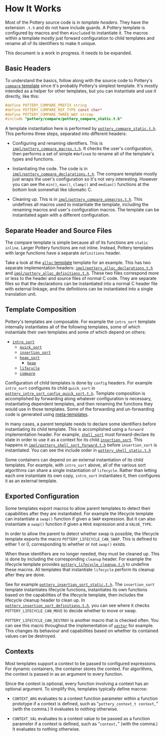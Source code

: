 # How It Works

Most of the Pottery source code is in _template headers_. They have the extension `.t.h` and do not have include guards. A Pottery template is configured by macros and then `#include`d to instantiate it. The macros within a template mostly just forward configuration to child templates and rename all of its identifiers to make it unique.

This document is a work in progress. It needs to be expanded.



## Basic Headers

To understand the basics, follow along with the source code to Pottery's [`compare` template](../include/pottery/compare/) since it's probably Pottery's simplest template. It's mostly intended as a helper for other templates, but you can instantiate and use it directly, like this:

```c
#define POTTERY_COMPARE_PREFIX string
#define POTTERY_COMPARE_REF_TYPE const char*
#define POTTERY_COMPARE_THREE_WAY strcmp
#include "pottery/compare/pottery_compare_static.t.h"
```

A template instantiation here is performed by [`pottery_compare_static.t.h`](../include/pottery/compare/pottery_compare_static.t.h). This performs three steps, separated into different headers:

- Configuring and renaming identifiers. This is [`impl/pottery_compare_macros.t.h`](../include/pottery/compare/impl/pottery_compare_macros.t.h). It checks the user's configuration, then performs a set of simple `#define`s to rename all of the template's types and functions.

- Instantiating the code. The code is in [`impl/pottery_compare_declarations.t.h`](../include/pottery/compare/impl/pottery_compare_declarations.t.h). The compare template mostly just wraps the user's configuration so it's not very interesting. However you can see the `min()`, `max()`, `clamp()`  and `median()` functions at the bottom look somewhat like idiomatic C.

- Cleaning up. This is in [`impl/pottery_compare_unmacros.t.h`](../include/pottery/compare/impl/pottery_compare_unmacros.t.h). This undefines all macros used to instantiate the template, including the renaming macros and user's configuration macros. The template can be instantiated again with a different configuration.


## Separate Header and Source Files

The compare template is simple because all of its functions are `static inline`. Larger Pottery functions are not inline. Instead, Pottery templates with large functions have a separate `definitions` header.

Take a look at the [`alloc` template](../include/pottery/alloc/) template for an example. This has two separate implementation headers: [`impl/pottery_alloc_declarations.t.h`](../include/pottery/alloc/impl/pottery_alloc_declarations.t.h) and [`impl/pottery_alloc_definitions.t.h`](../include/pottery/alloc/impl/pottery_alloc_definitions.t.h). These two files correspond more or less to the header and source files of normal C code. They are separate files so that the declarations can be instantiated into a normal C header file with external linkage, and the definitions can be instantiated into a single translation unit.



## Template Composition

Pottery's templates are composable. For example the `intro_sort` template internally instantiates all of the following templates, some of which instantiate their own templates and some of which depend on others:

- [`intro_sort`](../include/pottery/intro_sort/)
    - [`quick_sort`](../include/pottery/quick_sort/)
    - [`insertion_sort`](../include/pottery/insertion_sort/)
    - [`heap_sort`](../include/pottery/heap_sort/)
        - [`heap`](../include/pottery/heap/)
    - [`lifecycle`](../include/pottery/lifecycle/)
    - [`compare`](../include/pottery/compare/)

Configuration of child templates is done by `config` headers. For example `intro_sort` configures its child `quick_sort` in [`pottery_intro_sort_config_quick_sort.t.h`](../include/pottery/intro_sort/impl/pottery_intro_sort_config_quick_sort.t.h). Template composition is accomplished by forwarding along whatever configuration is necessary, instantiating dependent templates, and then renaming the functions they would use in those templates. Some of the forwarding and un-forwarding code is generated using [meta-templates](../meta/).

In many cases, a parent template needs to declare some identifiers before instantiating its child template. This is accomplished using a `forward` implementation header. For example, [`shell_sort`](../include/pottery/shell_sort/) must forward-declare its state in order to use it as a context for its child [`insertion_sort`](../include/pottery/insertion_sort/). This happens in [`impl/pottery_shell_sort_forward.t.h`](../include/pottery/shell_sort/impl/pottery_shell_sort_forward.t.h) before `insertion_sort` is instantiated. You can see the include order in [`pottery_shell_static.t.h`](../include/pottery/shell_sort/pottery_shell_sort_static.t.h)

Some containers can depend on an external instantiation of its child templates. For example, with `intro_sort` above, all of the various sort algorithms can share a single instantiation of `lifecycle`. Rather than letting each one instantiate its own copy, `intro_sort` instantiates it, then configures it as an external template.



## Exported Configuration

Some templates export macros to allow parent templates to detect their capabilities after they are instantiated. For example the lifecycle template can instantiate a `swap()` function if given a `SWAP` expression. But it can also instantiate a `swap()` function if given a `MOVE` expression and a `VALUE_TYPE`.

In order to allow the parent to detect whether swap is possible, the lifecycle template exports the macro `POTTERY_LIFECYCLE_CAN_SWAP`. This is defined to either 1 or 0, corresponding to whether or not `swap()` exists.

When these identifiers are no longer needed, they must be cleaned up. This is done by including the corresponding `cleanup` header. For example the lifecycle template provides [`pottery_lifecycle_cleanup.t.h`](../include/pottery/lifecycle/pottery_lifecycle_cleanup.t.h) to undefine these macros. All templates that instantiate `lifecycle` perform its cleanup after they are done.

See for example [`pottery_insertion_sort_static.t.h`](../include/pottery/insertion_sort/pottery_insertion_sort_static.t.h). The `insertion_sort` template instantiates lifecycle functions, instantiates its own functions based on the capabilities of the lifecycle template, then includes the lifecycle cleanup header to clean up. In [`pottery_insertion_sort_definitions.t.h`](../include/pottery/insertion_sort/pottery_insertion_sort_definitions.t.h), you can see where it checks `POTTERY_LIFECYCLE_CAN_MOVE` to decide whether to move or swap.

`POTTERY_LIFECYCLE_CAN_DESTROY` is another macro that is checked often. You can see this macro throughout the implementation of [`vector`](../include/pottery/vector/) for example. This changes its behaviour and capabilities based on whether its contained values can be destroyed.



## Contexts

Most templates support a context to be passed to configured expressions. For dynamic containers, the container stores the context. For algorithms, the context is passed in as an argument to every function.

Since the context is optional, every function involving a context has an optional argument. To simplify this, templates typically define macros:

- `CONTEXT_ARG` evaluates to a context function parameter within a function prototype if a context is defined, such as "`pottery_context_t context,`" (with the comma.) It evaluates to nothing otherwise.

- `CONTEXT_VAL` evaluates to a context value to be passed as a function parameter if a context is defined, such as "`context,`" (with the comma.) It evaluates to nothing otherwise.
